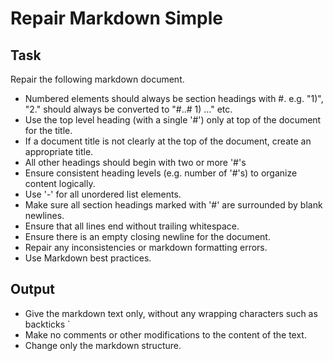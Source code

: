 # Repair Markdown Simple

## Task

Repair the following markdown document.

- Numbered elements should always be section headings with #. e.g. "1)", "2." should always be
converted to "#..# 1) ..." etc.
- Use the top level heading (with a single '#') only at top of the document for the title.
- If a document title is not clearly at the top of the document, create an appropriate title.
- All other headings should begin with two or more '#'s
- Ensure consistent heading levels (e.g. number of '#'s) to organize content logically.
- Use '-' for all unordered list elements.
- Make sure all section headings marked with '#' are surrounded by blank newlines.
- Ensure that all lines end without trailing whitespace.
- Ensure there is an empty closing newline for the document.
- Repair any inconsistencies or markdown formatting errors.
- Use Markdown best practices.

## Output

- Give the markdown text only, without any wrapping characters such as backticks `
- Make no comments or other modifications to the content of the text.
- Change only the markdown structure.
